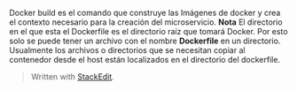Docker build es el comando que construye las Imágenes de docker y crea el contexto necesario para  la creación del microservicio. 
**Nota** El directorio en el que esta el Dockerfile es el directorio raíz que tomará Docker.  Por esto solo se puede tener un archivo con el nombre **Dockerfile** en un directorio. Usualmente los archivos o directorios que se necesitan copiar al contenedor desde el host están localizados en el directorio del dockerfile.





> Written with [StackEdit](https://stackedit.io/).
<!--stackedit_data:
eyJoaXN0b3J5IjpbNzY4MDQwMTIyXX0=
-->